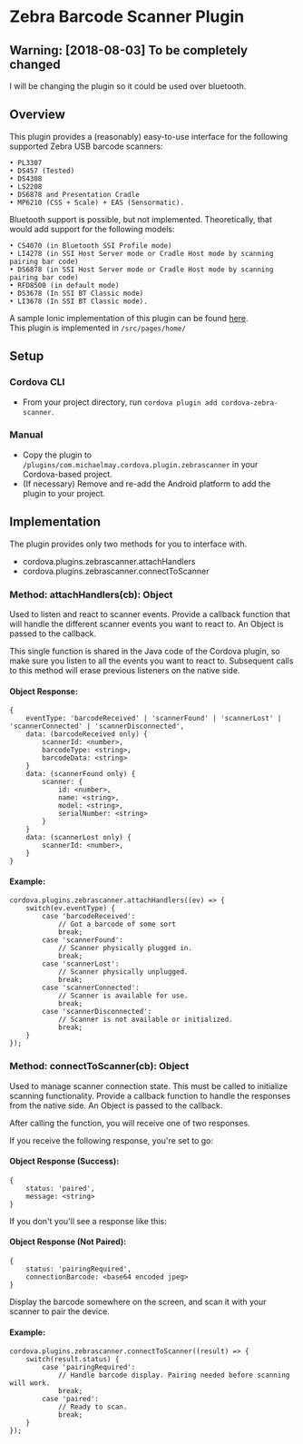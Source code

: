 # Zebra Barcode Scanner Plugin

## Warning: \[2018-08-03\] To be completely changed
I will be changing the plugin so it could be used over bluetooth.

## Overview
This plugin provides a (reasonably) easy-to-use interface for the following supported Zebra USB barcode scanners:
```
• PL3307
• DS457 (Tested)
• DS4308
• LS2208
• DS6878 and Presentation Cradle
• MP6210 (CSS + Scale) + EAS (Sensormatic).
```
Bluetooth support is possible, but not implemented.
Theoretically, that would add support for the following models:
```
• CS4070 (in Bluetooth SSI Profile mode)
• LI4278 (in SSI Host Server mode or Cradle Host mode by scanning pairing bar code)
• DS6878 (in SSI Host Server mode or Cradle Host mode by scanning pairing bar code)
• RFD8500 (in default mode)
• DS3678 (In SSI BT Classic mode)
• LI3678 (In SSI BT Classic mode).
```

A sample Ionic implementation of this plugin can be found [here](https://github.com/michael-may/cordova-zebra-scanner-example).  
This plugin is implemented in `/src/pages/home/`

## Setup
### Cordova CLI
- From your project directory, run `cordova plugin add cordova-zebra-scanner`.
### Manual
- Copy the plugin to `/plugins/com.michaelmay.cordova.plugin.zebrascanner` in your Cordova-based project.
- (If necessary) Remove and re-add the Android platform to add the plugin to your project.

## Implementation
The plugin provides only two methods for you to interface with.
- cordova.plugins.zebrascanner.attachHandlers
- cordova.plugins.zebrascanner.connectToScanner

### Method: attachHandlers(cb): Object
Used to listen and react to scanner events. Provide a callback function that will handle the different scanner events you want to react to. An Object is passed to the callback.

This single function is shared in the Java code of the Cordova plugin, so make sure you listen to all the events you want to react to. Subsequent calls to this method will erase previous listeners on the native side.

#### Object Response:
```
{
	eventType: 'barcodeReceived' | 'scannerFound' | 'scannerLost' | 'scannerConnected' | 'scannerDisconnected',
	data: (barcodeReceived only) {
        scannerId: <number>,
        barcodeType: <string>,
        barcodeData: <string>
	}
	data: (scannerFound only) {
	    scanner: {
            id: <number>,
            name: <string>,
            model: <string>,
            serialNumber: <string>
	    }
	}
	data: (scannerLost only) {
        scannerId: <number>,
	}
}
```

#### Example:
```
cordova.plugins.zebrascanner.attachHandlers((ev) => {
	switch(ev.eventType) {
		case 'barcodeReceived':
			// Got a barcode of some sort
			break;
		case 'scannerFound':
			// Scanner physically plugged in.
			break;
		case 'scannerLost':
			// Scanner physically unplugged.
			break;
		case 'scannerConnected':
			// Scanner is available for use.
			break;
		case 'scannerDisconnected':
			// Scanner is not available or initialized.
			break;
	}
});
```


### Method: connectToScanner(cb): Object
Used to manage scanner connection state. This must be called to initialize scanning functionality. Provide a callback function to handle the responses from the native side. An Object is passed to the callback.

After calling the function, you will receive one of two responses.

If you receive the following response, you're set to go:
#### Object Response (Success):
```
{
	status: 'paired',
	message: <string>
}
```

If you don't you'll see a response like this:
#### Object Response (Not Paired):
```
{
	status: 'pairingRequired',
	connectionBarcode: <base64 encoded jpeg>
}
```
Display the barcode somewhere on the screen, and scan it with your scanner to pair the device.

#### Example:
```
cordova.plugins.zebrascanner.connectToScanner((result) => {
	switch(result.status) {
		case 'pairingRequired':
			// Handle barcode display. Pairing needed before scanning will work.
			break;
		case 'paired':
			// Ready to scan.
			break;
	}
});
```

